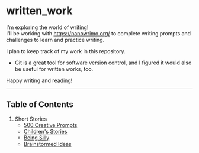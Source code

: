 # written_work

I'm exploring the world of writing!  
I'll be working with https://nanowrimo.org/ to complete writing prompts and challenges to learn and practice writing.

I plan to keep track of my work in this repository.

- Git is a great tool for software version control, and I figured it would also be useful for written works, too.

Happy writing and reading!

---

## Table of Contents

1. Short Stories
   - [500 Creative Prompts](./short_stories/creative_prompts.md)
   - [Children's Stories](./short_stories/childrens_stories)
   - [Being Silly](./short_stories/being_silly.md)
   - [Brainstormed Ideas](./short_stories/brainstormed_ideas.md)
